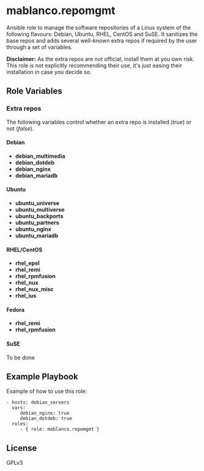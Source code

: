 # mablanco.repomgmt

Ansible role to manage the software repositories of a Linux system of the following flavours: Debian, Ubuntu, RHEL, CentOS and SuSE. It sanitizes the base repos and adds several well-known extra repos if required by the user through a set of variables.

**Disclaimer:** As the extra repos are not official, install them at you own risk. This role is not explicitly recommending their use, it's just easing their installation in case you decide so.

## Role Variables

### Extra repos
The following variables control whether an extra repo is installed (*true*) or not (*false*).

#### Debian
- **debian_multimedia**
- **debian_dotdeb**
- **debian_nginx**
- **debian_mariadb**

#### Ubuntu
- **ubuntu_universe**
- **ubuntu_multiverse**
- **ubuntu_backports**
- **ubuntu_partners**
- **ubuntu_nginx**
- **ubuntu_mariadb**

#### RHEL/CentOS
- **rhel_epel**
- **rhel_remi**
- **rhel_rpmfusion**
- **rhel_nux**
- **rhel_nux_misc**
- **rhel_ius**

#### Fedora
- **rhel_remi**
- **rhel_rpmfusion**

#### SuSE
To be done

## Example Playbook

Example of how to use this role:

    - hosts: debian_servers
      vars:
         debian_nginx: true
         debian_dotdeb: true
      roles:
         - { role: mablanco.repomgmt }

## License

GPLv3
